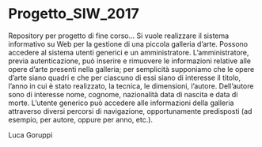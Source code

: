 # Progetto_SIW_2017
Repository per progetto di fine corso...
Si vuole realizzare il sistema informativo su Web per la gestione di una piccola galleria d’arte. Possono accedere al sistema utenti generici e un amministratore. L’amministratore, previa autenticazione, può inserire e rimuovere le informazioni relative alle opere d’arte presenti nella galleria; per semplicità supponiamo che le opere d’arte siano quadri e che per ciascuno di essi siano di interesse il titolo, l’anno in cui è stato realizzato, la tecnica, le dimensioni, l’autore. Dell’autore sono di interesse nome, cognome, nazionalità data di nascita e data di morte. L’utente generico può accedere alle informazioni della galleria attraverso diversi percorsi di navigazione, opportunamente predisposti (ad esempio, per autore, oppure per anno, etc.).

Luca Goruppi
